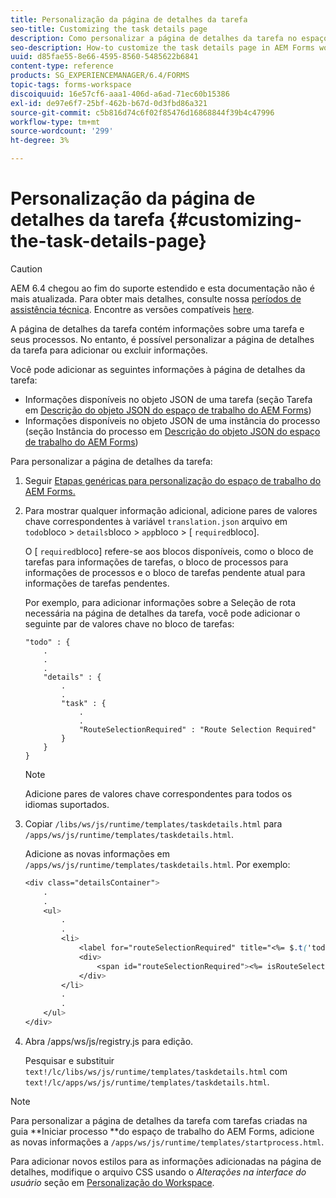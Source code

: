 ```yaml
---
title: Personalização da página de detalhes da tarefa
seo-title: Customizing the task details page
description: Como personalizar a página de detalhes da tarefa no espaço de trabalho do AEM Forms para modificar as informações padrão exibidas sobre uma tarefa.
seo-description: How-to customize the task details page in AEM Forms workspace to modify the default information displayed about a task.
uuid: d85fae55-8e66-4595-8560-5485622b6841
content-type: reference
products: SG_EXPERIENCEMANAGER/6.4/FORMS
topic-tags: forms-workspace
discoiquuid: 16e57cf6-aaa1-406d-a6ad-71ec60b15386
exl-id: de97e6f7-25bf-462b-b67d-0d3fbd86a321
source-git-commit: c5b816d74c6f02f85476d16868844f39b4c47996
workflow-type: tm+mt
source-wordcount: '299'
ht-degree: 3%

---
```


# Personalização da página de detalhes da tarefa {#customizing-the-task-details-page}

>[!CAUTION]
>
>AEM 6.4 chegou ao fim do suporte estendido e esta documentação não é mais atualizada. Para obter mais detalhes, consulte nossa [períodos de assistência técnica](https://helpx.adobe.com/br/support/programs/eol-matrix.html). Encontre as versões compatíveis [here](https://experienceleague.adobe.com/docs/).

A página de detalhes da tarefa contém informações sobre uma tarefa e seus processos. No entanto, é possível personalizar a página de detalhes da tarefa para adicionar ou excluir informações.

Você pode adicionar as seguintes informações à página de detalhes da tarefa:

* Informações disponíveis no objeto JSON de uma tarefa (seção Tarefa em [Descrição do objeto JSON do espaço de trabalho do AEM Forms](/help/forms/using/html-workspace-json-object-description.md))
* Informações disponíveis no objeto JSON de uma instância do processo (seção Instância do processo em [Descrição do objeto JSON do espaço de trabalho do AEM Forms](/help/forms/using/html-workspace-json-object-description.md))

Para personalizar a página de detalhes da tarefa:

1. Seguir [Etapas genéricas para personalização do espaço de trabalho do AEM Forms.](/help/forms/using/generic-steps-html-workspace-customization.md)
1. Para mostrar qualquer informação adicional, adicione pares de valores chave correspondentes à variável `translation.json` arquivo em `todo`bloco > `details`bloco > `app`bloco > [ `required`bloco].

   O [ `required`bloco] refere-se aos blocos disponíveis, como o bloco de tarefas para informações de tarefas, o bloco de processos para informações de processos e o bloco de tarefas pendente atual para informações de tarefas pendentes.

   Por exemplo, para adicionar informações sobre a Seleção de rota necessária na página de detalhes da tarefa, você pode adicionar o seguinte par de valores chave no bloco de tarefas:

   ```
   "todo" : {
       .
       .
       .
       "details" : {
           .
           .
           "task" : {
               .
               .
               "RouteSelectionRequired" : "Route Selection Required"
           }
       }
   }
   ```

   >[!NOTE]
   >
   >Adicione pares de valores chave correspondentes para todos os idiomas suportados.

1. Copiar `/libs/ws/js/runtime/templates/taskdetails.html` para `/apps/ws/js/runtime/templates/taskdetails.html`.

   Adicione as novas informações em `/apps/ws/js/runtime/templates/taskdetails.html`. Por exemplo:

   ```css
   <div class="detailsContainer">
       .
       .
       <ul>
           .
           .
           <li>
               <label for="routeSelectionRequired" title="<%= $.t('todo.details.task.RouteSelectionRequired')%>"><%= $.t('todo.details.task.RouteSelectionRequired')%></label>
               <div>
                   <span id="routeSelectionRequired"><%= isRouteSelectionRequired != null ? isRouteSelectionRequired : ''%></span>
               </div>
           </li>
           .
           .
       </ul>
   </div>
   ```

1. Abra /apps/ws/js/registry.js para edição.

   Pesquisar e substituir `text!/lc/libs/ws/js/runtime/templates/taskdetails.html` com `text!/lc/apps/ws/js/runtime/templates/taskdetails.html`.

>[!NOTE]
>
>Para personalizar a página de detalhes da tarefa com tarefas criadas na guia **Iniciar processo **do espaço de trabalho do AEM Forms, adicione as novas informações a `/apps/ws/js/runtime/templates/startprocess.html`.
>
>Para adicionar novos estilos para as informações adicionadas na página de detalhes, modifique o arquivo CSS usando o *Alterações na interface do usuário* seção em [Personalização do Workspace](/help/forms/using/changing-locale-user-interface.md).
